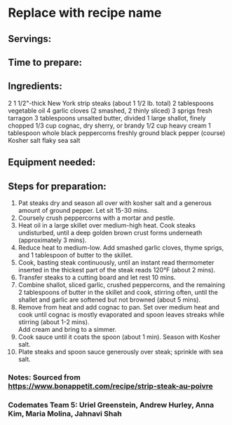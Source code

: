 # Replace with recipe name

## Servings: 

## Time to prepare: 

## Ingredients:

2     1 1/2"-thick New York strip steaks (about 1 1/2 lb. total)
2	tablespoons vegetable oil 
4	garlic cloves (2 smashed, 2 thinly sliced)
3	sprigs fresh tarragon
3	tablespoons unsalted butter, divided
1 	large shallot, finely chopped
1/3 	cup cognac, dry sherry, or brandy
1/2 	cup heavy cream
1	tablespoon whole black peppercorns
	freshly ground black pepper (course)
	Kosher salt
	flaky sea salt

## Equipment needed:


## Steps for preparation:

1.   Pat steaks dry and season all over with kosher salt and a generous amount of ground pepper.  Let sit 15-30 mins. 
2.   Coursely crush peppercorns with a mortar and pestle.
3.   Heat oil in a large skillet over medium-high heat.  Cook steaks undisturbed, until a deep golden brown crust forms underneath (approximately 3 mins).
4.   Reduce heat to medium-low.  Add smashed garlic cloves, thyme sprigs, and 1 tablespoon of butter to the skillet.
5.   Cook, basting steak continuously, until an instant read thermometer inserted in the thickest part of the steak reads 120°F (about 2 mins).
6.   Transfer steaks to a cutting board and let rest 10 mins.
7.   Combine shallot, sliced garlic, crushed peppercorns, and the remaining 2 tablespoons of butter in the skillet and cook, stirring often, until the shallet and garlic 
     are softened but not browned (about 5 mins).
8.   Remove from heat and add cognac to pan.  Set over medium heat and cook until cognac is mostly evaporated and spoon leaves streaks while stirring (about 1-2 mins).  
     Add cream and bring to a simmer.
9.   Cook sauce until it coats the spoon (about 1 min).  Season with Kosher salt.
10.  Plate steaks and spoon sauce generously over steak; sprinkle with sea salt. 


### Notes: Sourced from https://www.bonappetit.com/recipe/strip-steak-au-poivre



### Codemates Team 5: Uriel Greenstein, Andrew Hurley, Anna Kim, Maria Molina, Jahnavi Shah
